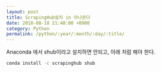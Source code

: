 ```yaml
---
layout: post
title: ScrapingHub설치 in 아나콘다
date: 2018-08-18 21:40:00 +0900
category: Python
permalink: /python/:year/:month/:day/:title/
---
```


Anaconda 에서 shub이라고 설치하면 안되고, 아래 처럼 해야 한다.

```bash
conda install -c scrapinghub shub
```


